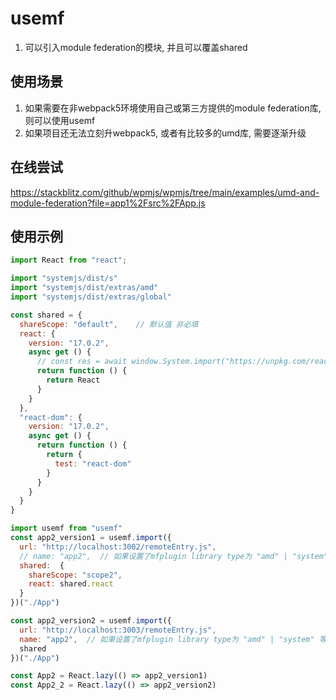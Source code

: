 # usemf

1. 可以引入module federation的模块, 并且可以覆盖shared

## 使用场景
1. 如果需要在非webpack5环境使用自己或第三方提供的module federation库, 则可以使用usemf
2. 如果项目还无法立刻升webpack5, 或者有比较多的umd库, 需要逐渐升级

## 在线尝试
https://stackblitz.com/github/wpmjs/wpmjs/tree/main/examples/umd-and-module-federation?file=app1%2Fsrc%2FApp.js

## 使用示例
``` js
import React from "react";

import "systemjs/dist/s"
import "systemjs/dist/extras/amd"
import "systemjs/dist/extras/global"

const shared = {
  shareScope: "default",    // 默认值 非必填
  react: {
    version: "17.0.2",
    async get () {
      // const res = await window.System.import("https://unpkg.com/react@17.0.2/umd/react.development.js")
      return function () {
        return React
      }
    }
  },
  "react-dom": {
    version: "17.0.2",
    async get () {
      return function () {
        return {
          test: "react-dom"
        }
      }
    }
  }
}

import usemf from "usemf"
const app2_version1 = usemf.import({
  url: "http://localhost:3002/remoteEntry.js",
  // name: "app2",  // 如果设置了mfplugin library type为 "amd" | "system" 等模块, 则name非必填
  shared:  {
    shareScope: "scope2",
    react: shared.react
  }
})("./App")

const app2_version2 = usemf.import({
  url: "http://localhost:3003/remoteEntry.js",
  name: "app2",  // 如果设置了mfplugin library type为 "amd" | "system" 等模块, 则name非必填
  shared
})("./App")

const App2 = React.lazy(() => app2_version1)
const App2_2 = React.lazy(() => app2_version2)
```